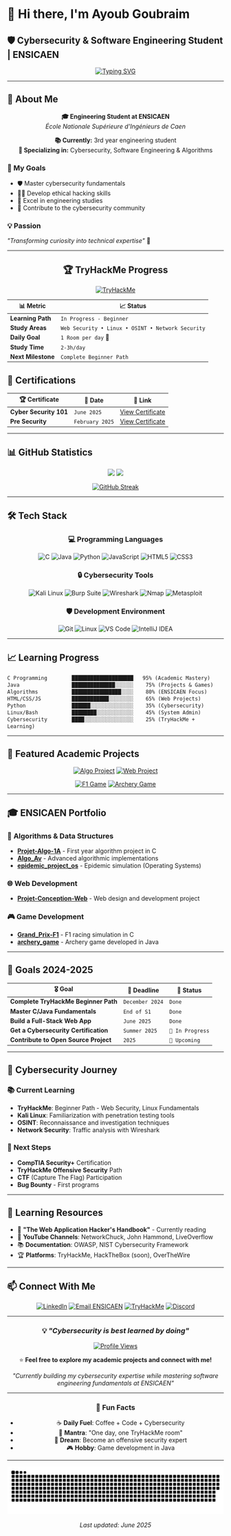 # 👋 Hi there, I'm Ayoub Goubraim
## 🛡️ Cybersecurity & Software Engineering Student | ENSICAEN

<div align="center">
  
[![Typing SVG](https://readme-typing-svg.herokuapp.com?font=Fira+Code&pause=1000&color=00D4FF&center=true&vCenter=true&width=600&lines=🎓+Engineering+Student+ENSICAEN;🔐+Cybersecurity+Enthusiast;💻+Developer+in+Training;🚀+Continuous+Learning)](https://git.io/typing-svg)

</div>

---

## 🎯 About Me

<div align="center">

**🎓 Engineering Student at ENSICAEN**  
*École Nationale Supérieure d'Ingénieurs de Caen*

**📚 Currently:** 3rd year engineering student  
**🔐 Specializing in:** Cybersecurity, Software Engineering & Algorithms

</div>

### 🚀 My Goals
- 🛡️ Master cybersecurity fundamentals
- 👨‍💻 Develop ethical hacking skills  
- 🎯 Excel in engineering studies
- 🤝 Contribute to the cybersecurity community

### 💡 Passion
*"Transforming curiosity into technical expertise"* 🚀

---

<div align="center">

## 🏆 TryHackMe Progress

[![TryHackMe](https://tryhackme-badges.s3.amazonaws.com/AyGoub.png)](https://tryhackme.com/profile/AyGoub)

| 📊 Metric | 📈 Status |
|-----------|-----------|
| **Learning Path** | `In Progress - Beginner` |
| **Study Areas** | `Web Security • Linux • OSINT • Network Security` |
| **Daily Goal** | `1 Room per day` 🎯 |
| **Study Time** | `2-3h/day` |
| **Next Milestone** | `Complete Beginner Path` |

</div>

## 🏅 Certifications

<div align="center">

| 🏆 Certificate | 📅 Date | 🔗 Link |
|----------------|----------|--------|
| **Cyber Security 101** | `June 2025` | [View Certificate](https://tryhackme-certificates.s3-eu-west-1.amazonaws.com/THM-UIEHN9AGLM.pdf) |
| **Pre Security** | `February 2025` | [View Certificate](https://tryhackme-certificates.s3-eu-west-1.amazonaws.com/THM-2VA9D29GVH.pdf) |

</div>

---

## 📊 GitHub Statistics

<div align="center">
  
<img height="180em" src="https://github-readme-stats.vercel.app/api?username=AyGoub&show_icons=true&theme=tokyonight&include_all_commits=true&count_private=true&hide_border=true"/>
<img height="180em" src="https://github-readme-stats.vercel.app/api/top-langs/?username=AyGoub&layout=compact&langs_count=8&theme=tokyonight&hide_border=true"/>

</div>

<div align="center">
  
[![GitHub Streak](https://streak-stats.demolab.com/?user=AyGoub&theme=tokyonight&hide_border=true)](https://git.io/streak-stats)

</div>

---

## 🛠️ Tech Stack

<div align="center">

### 💻 Programming Languages
![C](https://img.shields.io/badge/C-00599C?style=for-the-badge&logo=c&logoColor=white)
![Java](https://img.shields.io/badge/Java-ED8B00?style=for-the-badge&logo=openjdk&logoColor=white)
![Python](https://img.shields.io/badge/Python-3776AB?style=for-the-badge&logo=python&logoColor=white)
![JavaScript](https://img.shields.io/badge/JavaScript-F7DF1E?style=for-the-badge&logo=javascript&logoColor=black)
![HTML5](https://img.shields.io/badge/HTML5-E34F26?style=for-the-badge&logo=html5&logoColor=white)
![CSS3](https://img.shields.io/badge/CSS3-1572B6?style=for-the-badge&logo=css3&logoColor=white)

### 🔒 Cybersecurity Tools
![Kali Linux](https://img.shields.io/badge/Kali%20Linux-557C94?style=for-the-badge&logo=kalilinux&logoColor=white)
![Burp Suite](https://img.shields.io/badge/Burp%20Suite-FF6633?style=for-the-badge&logo=burpsuite&logoColor=white)
![Wireshark](https://img.shields.io/badge/Wireshark-1679A7?style=for-the-badge&logo=wireshark&logoColor=white)
![Nmap](https://img.shields.io/badge/Nmap-4682B4?style=for-the-badge&logo=nmap&logoColor=white)
![Metasploit](https://img.shields.io/badge/Metasploit-2596CD?style=for-the-badge&logo=metasploit&logoColor=white)

### 🛡️ Development Environment
![Git](https://img.shields.io/badge/Git-F05032?style=for-the-badge&logo=git&logoColor=white)
![Linux](https://img.shields.io/badge/Linux-FCC624?style=for-the-badge&logo=linux&logoColor=black)
![VS Code](https://img.shields.io/badge/VS%20Code-007ACC?style=for-the-badge&logo=visualstudiocode&logoColor=white)
![IntelliJ IDEA](https://img.shields.io/badge/IntelliJ%20IDEA-000000?style=for-the-badge&logo=intellijidea&logoColor=white)

</div>

---

## 📈 Learning Progress

```text
C Programming        ████████████████████   95% (Academic Mastery)
Java                 ██████████████░░░░░░    75% (Projects & Games)
Algorithms           ████████████████░░░░    80% (ENSICAEN Focus)
HTML/CSS/JS          ████████████░░░░░░░░    65% (Web Projects)
Python               ██████░░░░░░░░░░░░░░    35% (Cybersecurity)
Linux/Bash           ████████░░░░░░░░░░░░    45% (System Admin)
Cybersecurity        ████░░░░░░░░░░░░░░░░    25% (TryHackMe + Learning)
```

---

## 🚀 Featured Academic Projects

<div align="center">

[![Algo Project](https://github-readme-stats.vercel.app/api/pin/?username=AyGoub&repo=Projet-Algo-1A-ENSICAEN&theme=tokyonight&hide_border=true)](https://github.com/AyGoub/Projet-Algo-1A-ENSICAEN)
[![Web Project](https://github-readme-stats.vercel.app/api/pin/?username=AyGoub&repo=Projet-Conception-Web-1A-ENSICAEN&theme=tokyonight&hide_border=true)](https://github.com/AyGoub/Projet-Conception-Web-1A-ENSICAEN)

[![F1 Game](https://github-readme-stats.vercel.app/api/pin/?username=AyGoub&repo=Grand_Prix-F1&theme=tokyonight&hide_border=true)](https://github.com/AyGoub/Grand_Prix-F1)
[![Archery Game](https://github-readme-stats.vercel.app/api/pin/?username=AyGoub&repo=archery_game&theme=tokyonight&hide_border=true)](https://github.com/AyGoub/archery_game)

</div>

---

## 🎓 ENSICAEN Portfolio

### 🧮 **Algorithms & Data Structures**
- **[Projet-Algo-1A](https://github.com/AyGoub/Projet-Algo-1A-ENSICAEN)** - First year algorithm project in C
- **[Algo_Av](https://github.com/AyGoub/Algo_Av)** - Advanced algorithmic implementations
- **[epidemic_project_os](https://github.com/AyGoub/epidemic_project_os)** - Epidemic simulation (Operating Systems)

### 🌐 **Web Development**
- **[Projet-Conception-Web](https://github.com/AyGoub/Projet-Conception-Web-1A-ENSICAEN)** - Web design and development project

### 🎮 **Game Development**
- **[Grand_Prix-F1](https://github.com/AyGoub/Grand_Prix-F1)** - F1 racing simulation in C
- **[archery_game](https://github.com/AyGoub/archery_game)** - Archery game developed in Java

---

## 🎯 Goals 2024-2025

<div align="center">

| 🎖️ Goal | 📅 Deadline | 🎯 Status |
|----------|-------------|-----------|
| **Complete TryHackMe Beginner Path** | `December 2024` | `Done` |
| **Master C/Java Fundamentals** | `End of S1` | `Done` |
| **Build a Full-Stack Web App** | `June 2025` | `Done ` |
| **Get a Cybersecurity Certification** | `Summer 2025` | `🔄 In Progress` |
| **Contribute to Open Source Project** | `2025` | `💭 Upcoming` |

</div>

---

## 🔐 Cybersecurity Journey

### 📚 **Current Learning**
- **TryHackMe**: Beginner Path - Web Security, Linux Fundamentals
- **Kali Linux**: Familiarization with penetration testing tools
- **OSINT**: Reconnaissance and investigation techniques
- **Network Security**: Traffic analysis with Wireshark

### 🎯 **Next Steps**
- **CompTIA Security+** Certification
- **TryHackMe Offensive Security** Path
- **CTF** (Capture The Flag) Participation
- **Bug Bounty** - First programs

---

## 📖 Learning Resources

- 📘 **"The Web Application Hacker's Handbook"** - Currently reading
- 🎥 **YouTube Channels**: NetworkChuck, John Hammond, LiveOverflow
- 📚 **Documentation**: OWASP, NIST Cybersecurity Framework
- 🏆 **Platforms**: TryHackMe, HackTheBox (soon), OverTheWire

---

## 📫 Connect With Me

<div align="center">

[![LinkedIn](https://img.shields.io/badge/LinkedIn-0077B5?style=for-the-badge&logo=linkedin&logoColor=white)](https://linkedin.com/in/ayoub-goubraim)
[![Email ENSICAEN](https://img.shields.io/badge/Email-D14836?style=for-the-badge&logo=gmail&logoColor=white)](mailto:ayoub.goubraim@ensicaen.fr)
[![TryHackMe](https://img.shields.io/badge/TryHackMe-212C42?style=for-the-badge&logo=tryhackme&logoColor=white)](https://tryhackme.com/profile/AyGoub)
[![Discord](https://img.shields.io/badge/Discord-5865F2?style=for-the-badge&logo=discord&logoColor=white)](https://discord.com/users/AyGoub)

</div>

---

<div align="center">

### 💡 *"Cybersecurity is best learned by doing"*

[![Profile Views](https://api.visitorbadge.io/api/visitors?path=https%3A%2F%2Fgithub.com%2FAyGoub&label=Profile%20Views&countColor=%2300d4ff&style=flat&labelColor=%23000000)](https://visitorbadge.io/status?path=https%3A%2F%2Fgithub.com%2FAyGoub)

⭐ **Feel free to explore my academic projects and connect with me!**

*"Currently building my cybersecurity expertise while mastering software engineering fundamentals at ENSICAEN"*

---

### 🌟 Fun Facts
- ☕ **Daily Fuel**: Coffee + Code + Cybersecurity
- 🎯 **Mantra**: "One day, one TryHackMe room"
- 🚀 **Dream**: Become an offensive security expert
- 🎮 **Hobby**: Game development in Java

</div>

---

<div align="center">
  <img src="https://github.com/AyGoub/AyGoub/blob/output/github-contribution-grid-snake-dark.svg" alt="Snake animation" />
</div>

<div align="center">

*Last updated: June 2025*

</div>